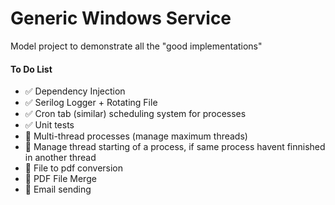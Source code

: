 ﻿# Generic Windows Service
Model project to demonstrate all the "good implementations"


#### To Do List

- ✅ Dependency Injection
- ✅ Serilog Logger + Rotating File
- ✅ Cron tab (similar) scheduling system for processes
- ✅ Unit tests
- 🔲 Multi-thread processes (manage maximum threads)
- 🔲 Manage thread starting of a process, if same process havent finnished in another thread
- 🔲 File to pdf conversion
- 🔲 PDF File Merge
- 🔲 Email sending
